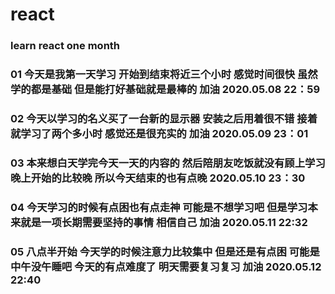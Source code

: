 # react

### learn react one month

### 01 今天是我第一天学习 开始到结束将近三个小时 感觉时间很快 虽然学的都是基础 但是能打好基础就是最棒的 加油 2020.05.08 22：59
### 02 今天以学习的名义买了一台新的显示器 安装之后用着很不错 接着就学习了两个多小时 感觉还是很充实的 加油 2020.05.09 23：01
### 03 本来想白天学完今天一天的内容的 然后陪朋友吃饭就没有顾上学习 晚上开始的比较晚 所以今天结束的也有点晚 2020.05.10 23：30
### 04 今天学习的时候有点困也有点走神 可能是不想学习吧 但是学习本来就是一项长期需要坚持的事情 相信自己 加油 2020.05.11 22:32
### 05 八点半开始 今天学的时候注意力比较集中 但是还是有点困 可能是中午没午睡吧 今天的有点难度了 明天需要复习复习 加油 2020.05.12 22:40